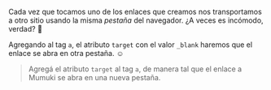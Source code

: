 Cada vez que tocamos uno de los enlaces que creamos nos transportamos a otro sitio usando la misma _pestaña_ del navegador. ¿A veces es incómodo, verdad? :triumph:

Agregando al tag `a`, el atributo `target` con el valor `_blank` haremos que el enlace se abra en otra pestaña. :relaxed:

> Agregá el atributo `target` al tag `a`, de manera tal que el enlace a Mumuki se abra en una nueva pestaña.